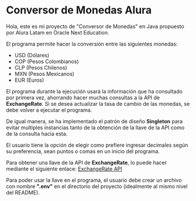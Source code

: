 # Conversor de Monedas Alura

Hola, este es mi proyecto de "Conversor de Monedas" en Java propuesto por Alura Latam en Oracle Next Education.

El programa permite hacer la conversión entre las siguientes monedas:

- USD (Dólares)
- COP (Pesos Colombianos)
- CLP (Pesos Chilenos)
- MXN (Pesos Mexicanos)
- EUR (Euros)

El programa durante la ejecución usará la información que ha consultado por primera vez, ahorrando hacer muchas consultas a la API de <b>ExchangeRate</b>. 
Si se desea actualizar la tasa de cambio de las monedas, se debe volver a ejecutar el programa.

De igual manera, se ha implementado el patrón de diseño <b>Singleton</b> para evitar multiples instancias tanto de la obtención de la llave de la API como de la consulta hacia esta.

El usuario tiene la opción de elegir como prefiere ingresar decimales según su preferencia, sean puntos o comas en un inicio del programa.

Para obtener una llave de la API de <b>ExchangeRate</b>, lo puede hacer mediante el siguiente enlace: [ExchangeRate API](https://www.exchangerate-api.com)

Para poder usar la llave en el programa, el usuario debe crear un archivo con nombre <b>".env"</b> en el directorio del proyecto (idealmente al mismo nivel del README).

